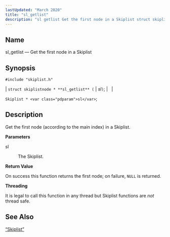 ```yaml
---
lastUpdated: "March 2020"
title: "sl_getlist"
description: "sl getlist Get the first node in a Skiplist struct skiplistnode sl getlist sl Skiplist sl Get the first node according to the main index in a Skiplist sl The Skiplist On success this function returns the first node on failure NULL is returned It is legal to call this..."
---
```


<a name="apis.sl_getlist"></a> 
## Name

sl_getlist — Get the first node in a Skiplist

## Synopsis

`#include "skiplist.h"`

| `struct skiplistnode * **sl_getlist** (` | <var class="pdparam">sl</var>`)`; |   |

`Skiplist * <var class="pdparam">sl</var>`;<a name="idp60994656"></a> 
## Description

Get the first node (according to the main index) in a Skiplist.

**<a name="idp60995904"></a> Parameters**

<dl class="variablelist">

<dt>sl</dt>

<dd>

The Skiplist.

</dd>

</dl>

**<a name="idp60998608"></a> Return Value**

On success this function returns the first node; on failure, `NULL` is returned.

**<a name="idp61000016"></a> Threading**

It is legal to call this function in any thread but Skiplist functions are *not* thread safe.

<a name="idp61001600"></a> 
## See Also

[“Skiplist”](/momentum/3/3-api/structs-skiplist)
